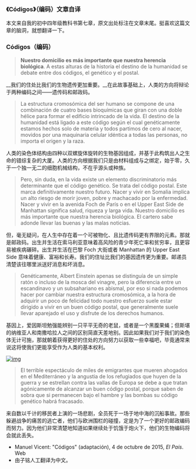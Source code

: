 ### 《Códigos》（编码）文章自译

本文来自我的初中四年级教科书第七章，原文出处标注在文章末尾。挺喜欢这篇文章的脑洞，就想翻译一下。

### Códigos（编码）

> **Nuestro domicilio es más importante que nuestra herencia biológica**. A estas alturas de la historia el destino de la humanidad se debate entre dos códigos, el genético y el postal.

__我们的住处比我们的生物遗传更加重要。__在此故事基础上，人类的方向将辩论于两种编码之间——遗传码和邮政码。

> La estructura cromosómica del ser humano se compone de una combinación de cuatro bases bioquímicas que giran con una doble hélice para formar el edificio intrincado de la vida. El destino de la humanidad está ligado a este código según el cual genéticamente estamos hechos solo de materia y todos partimos de cero al nacer, movidos por una maquinaria celular idéntica a todas las personas, no importa el origen y la raza.

人类的染色体结构由四种以双螺旋体旋转的生物基因组成，并基于此构筑出人之生命的错综复杂的大厦。人类的方向根据我们只是由材料组成与之绑定，始于零，久于一个独一无二的细胞机械结构，不在乎源头或种族。

> Pero, sin duda, en la vida existe un elemento discriminatorio más determinante que el código genético. Se trata del código postal. Este marca definitivamente nuestro futuro. Nacer y vivir en Somalia implica un alto riesgo de morir joven, pobre y machacado por la enfermedad. Nacer y vivir en la avenida Foch de París o en el Upper East Side de Manhattan significa salud, riqueza y larga vida. Nuestro domicilio es más importante que nuestra herencia biológica. El cartero sabe adonde llevar las buenas y las malas noticias.

但，毫无疑问，在人生中存在着一个可被物化、且比遗传码更有界限的元素。那就是邮政码。出生并生活在索马利亚意味着高风险的青少年死亡率和贫穷率，且更容易被疾病碾碎。出生并生活在巴黎 Foch 大街或者 Manhattan 的 Upper East Side 意味着健康、富裕和长寿。我们的住址比我们的基因遗传更为重要。邮递员清楚该往哪里派送好消息和坏消息。

> Genéticamente, Albert Einstein apenas se distinguía de un simple ratón o incluso de la mosca del vinagre, pero la diferencia entre un escandinavo y un subsahariano es abismal, por eso si nada podemos hacer por cambiar nuestra estructura cromosómica, a la hora de adquirir un poco de felicidad todo nuestro esfuerzo suele estar dirigido a vivir en un buen código postal, que generalmente suele llevar aparejado el uso y disfrute de los derechos humanos.

基因上，爱因斯坦勉强能辨别一只平平无奇的老鼠，或者是一个黑腹果蝇；但斯堪的纳维亚人和南撒哈拉人之间的区别简直天差地别。因此如果我们对于我们的染色体无计可施，那就朝着获得更好的住处的方向努力以获取一些幸福吧，毕竟通常来说这将使我们更能享受作为人类的基本权利。

[![img](https://content.vicensvivesdigital.com/images/img_293935.jpg)](https://content.vicensvivesdigital.com/images/img_293935.jpg)

> El terrible espectáculo de miles de emigrantes que mueren ahogados en el Mediterráneo y la angustia de los refugiados que huyen de la guerra y se estrellan contra las vallas de Europa se debe a que tratan agónicamente de alcanzar un buen código postal, porque saben de sobra que si permanecen bajo el hambre y las bombas su código genético habrá fracasado.

来自数以千计的移民者上演的一场悲剧，全员死于一场于地中海的沉船事故。那些躲避战争的痛苦的逃亡者，他们与欧洲围栏的碰撞，定是为了一个更好的邮政编码而努力。因为他们非常清楚地知道如果继续处于饥饿于炮火下，他们的生物编码将会就此丢失。

- Manuel Vicent: "Códigos" (adaptación), 4 de octubre de 2015, *El País*. Web
- 由子铭人工翻译为中文。